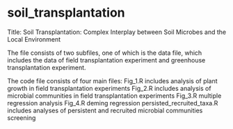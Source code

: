 # soil_transplantation


Title: Soil Transplantation: Complex Interplay between Soil Microbes and the Local Environment


The file consists of two subfiles, one of which is the data file, which includes the data of field transplantation experiment and greenhouse transplantation experiment.


The code file consists of four main files: 
Fig_1.R   includes analysis of plant growth in field transplantation experiments
Fig_2.R   includes analysis of microbial communities in field transplantation experiments
Fig_3.R   multiple regression analysis
Fig_4.R   deming regression
persisted_recruited_taxa.R     includes analyses of persistent and recruited microbial communities screening
